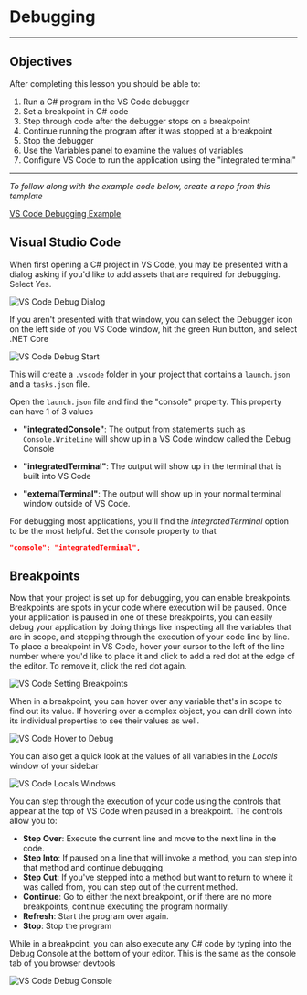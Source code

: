 # Debugging

---

## Objectives

After completing this lesson you should be able to:

1. Run a C# program in the VS Code debugger
1. Set a breakpoint in C# code
1. Step through code after the debugger stops on a breakpoint
1. Continue running the program after it was stopped at a breakpoint
1. Stop the debugger
1. Use the Variables panel to examine the values of variables
1. Configure VS Code to run the application using the "integrated terminal"

---

_To follow along with the example code below, create a repo from this template_

[VS Code Debugging Example](https://github.com/nashville-software-school/vs-code-debug-example)

## Visual Studio Code

When first opening a C# project in VS Code, you may be presented with a dialog asking if you'd like to add assets that are required for debugging. Select Yes.

![VS Code Debug Dialog](./images/VsCodeDebugDialog.png)

If you aren't presented with that window, you can select the Debugger icon on the left side of you VS Code window, hit the green Run button, and select .NET Core

![VS Code Debug Start](./images/DebugLaunchSettings.gif)

This will create a `.vscode` folder in your project that contains a `launch.json` and a `tasks.json` file. 

Open the `launch.json` file and find the "console" property. This property can have 1 of 3 values

- **"integratedConsole"**: The output from statements such as `Console.WriteLine` will show up in a VS Code window called the Debug Console

- **"integratedTerminal"**: The output will show up in the terminal that is built into VS Code

- **"externalTerminal"**: The output will show up in your normal terminal window outside of VS Code.

For debugging most applications, you'll find the _integratedTerminal_ option to be the most helpful. Set the console property to that

```json
"console": "integratedTerminal",
```

## Breakpoints

Now that your project is set up for debugging, you can enable breakpoints. Breakpoints are spots in your code where execution will be paused. Once your application is paused in one of these breakpoints, you can easily debug your application by doing things like inspecting all the variables that are in scope, and stepping through the execution of your code line by line. To place a breakpoint in VS Code, hover your cursor to the left of the line number where you'd like to place it and click to add a red dot at the edge of the editor. To remove it, click the red dot again.

![VS Code Setting Breakpoints](./images/VsCodeBreakpoints.gif)

When in a breakpoint, you can hover over any variable that's in scope to find out its value. If hovering over a complex object, you can drill down into its individual properties to see their values as well.

![VS Code Hover to Debug](./images/VsCodeDebuggingHover.gif)

You can also get a quick look at the values of all variables in the *Locals* window of your sidebar

![VS Code Locals Windows](./images/VsCodeDebuggingLocals.png)

You can step through the execution of your code using the controls that appear at the top of VS Code when paused in a breakpoint. The controls allow you to:

- **Step Over**: Execute the current line and move to the next line in the code.
- **Step Into**: If paused on a line that will invoke a method, you can step into that method and continue debugging.
- **Step Out**: If you've stepped into a method but want to return to where it was called from, you can step out of the current method.
- **Continue**: Go to either the next breakpoint, or if there are no more breakpoints, continue executing the program normally.
- **Refresh**: Start the program over again.
- **Stop**: Stop the program

While in a breakpoint, you can also execute any C# code by typing into the Debug Console at the bottom of your editor. This is the same as the console tab of you browser devtools

![VS Code Debug Console](./images/VsCodeDebugConsole.gif)